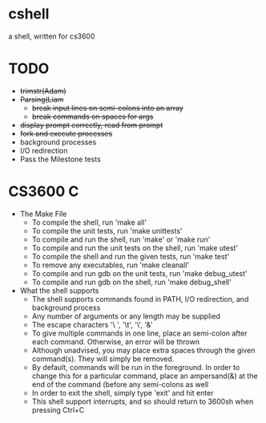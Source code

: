 cshell
======

a shell, written for cs3600


TODO
====
* ~~trimstr(Adam)~~
* ~~Parsing(Liam~~
  * ~~break input lines on semi-colons into an array~~
  * ~~break commands on spaces for args~~
* ~~display prompt correctly, read from prompt~~
* ~~fork and execute processes~~
* background processes
* I/O redirection
* Pass the Milestone tests


CS3600 C 
==============

* The Make File
  * To compile the shell, run 'make all'
  * To compile the unit tests, run 'make unittests'
  * To compile and run the shell, run 'make' or 'make run'
  * To compile and run the unit tests on the shell, run 'make utest'
  * To compile the shell and run the given tests, run 'make test'
  * To remove any executables, run 'make cleanall'
  * To compile and run gdb on the unit tests, run 'make debug\_utest'
  * To compile and run gdb on the shell, run 'make debug\_shell'
* What the shell supports
  * The shell supports commands found in PATH, I/O redirection, and background process
  * Any number of arguments or any length may be supplied
  * The escape characters '\ ', '\t', '\\', '\&'
  * To give multiple commands in one line, place an semi-colon after each command. Otherwise, an error will be thrown
  * Although unadvised, you may place extra spaces through the given command(s). They will simply be removed.
  * By default, commands will be run in the foreground. In order to change this for a particular command, place an ampersand(&) at the end of the command (before any semi-colons as well
  * In order to exit the shell, simply type 'exit' and hit enter
  * This shell support interrupts, and so should return to 3600sh when pressing Ctrl+C
  
